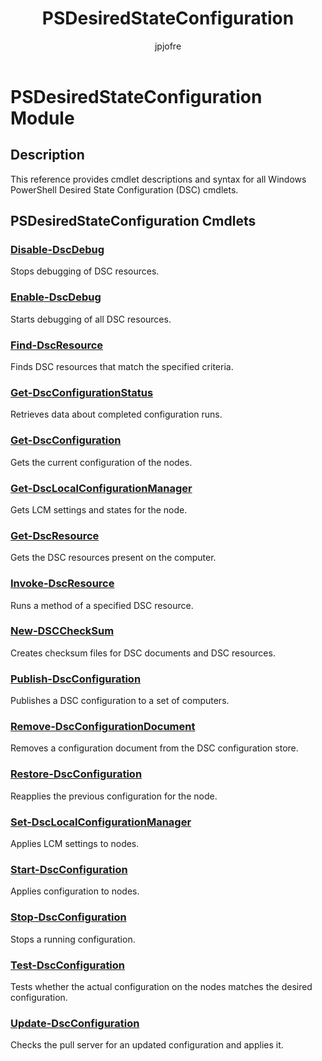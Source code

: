 ﻿---
title: PSDesiredStateConfiguration
description: 
keywords: powershell, cmdlet
author: jpjofre
manager: carolz
ms.date: 2016-09-30
ms.topic: reference
ms.prod: powershell
ms.technology: powershell
Module Name: PSDesiredStateConfiguration
Module Guid: 94b905ff-74b5-437e-89ed-7df44386533c
Download Help Link: http://go.microsoft.com/fwlink/?LinkId=390814
Help Version: 5.0.5.2
Locale: en-US
---

# PSDesiredStateConfiguration Module
## Description
This reference provides cmdlet descriptions and syntax for all Windows PowerShell Desired State Configuration (DSC) cmdlets.

## PSDesiredStateConfiguration Cmdlets
### [Disable-DscDebug](.\Disable-DscDebug.md)
Stops debugging of DSC resources.


### [Enable-DscDebug](.\Enable-DscDebug.md)
Starts debugging of all DSC resources.


### [Find-DscResource](..\PowershellGet\Find-DscResource.md)
Finds DSC resources that match the specified criteria.


### [Get-DscConfigurationStatus](.\Get-DscConfigurationStatus.md)
Retrieves data about completed configuration runs.


### [Get-DscConfiguration](.\Get-DscConfiguration.md)
Gets the current configuration of the nodes.


### [Get-DscLocalConfigurationManager](.\Get-DscLocalConfigurationManager.md)
Gets LCM settings and states for the node.


### [Get-DscResource](.\Get-DscResource.md)
Gets the DSC resources present on the computer.


### [Invoke-DscResource](.\Invoke-DscResource.md)
Runs a method of a specified DSC resource.


### [New-DSCCheckSum](.\New-DSCCheckSum.md)
Creates checksum files for DSC documents and DSC resources.


### [Publish-DscConfiguration](.\Publish-DscConfiguration.md)
Publishes a DSC configuration to a set of computers.


### [Remove-DscConfigurationDocument](.\Remove-DscConfigurationDocument.md)
Removes a configuration document from the DSC configuration store.


### [Restore-DscConfiguration](.\Restore-DscConfiguration.md)
Reapplies the previous configuration for the node.


### [Set-DscLocalConfigurationManager](.\Set-DscLocalConfigurationManager.md)
Applies LCM settings to nodes.


### [Start-DscConfiguration](.\Start-DscConfiguration.md)
Applies configuration to nodes.


### [Stop-DscConfiguration](.\Stop-DscConfiguration.md)
Stops a running configuration.


### [Test-DscConfiguration](.\Test-DscConfiguration.md)
Tests whether the actual configuration on the nodes matches the desired configuration.


### [Update-DscConfiguration](.\Update-DscConfiguration.md)
Checks the pull server for an updated configuration and applies it.

